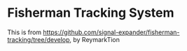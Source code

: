 # Fisherman Tracking System

This is from https://github.com/signal-expander/fisherman-tracking/tree/develop, by ReymarkTion 
